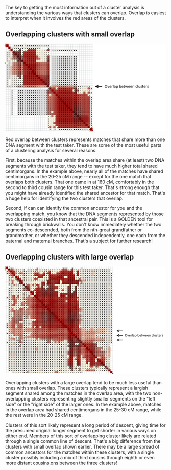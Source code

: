 The key to getting the most information out of a cluster analysis is understanding the various ways that clusters can overlap. Overlap is easiest to interpret when it involves the red areas of the clusters.

## Overlapping clusters with small overlap

![Overlapping clusters with a small overlap](examples/overlapping-clusters-small-overlap.png) 

Red overlap between clusters represents matches that share more than one DNA segment with the test taker. These are some of the most useful parts of a clustering analysis for several reasons.

First, because the matches within the overlap area share (at least) two DNA segments with the test taker, they tend to have much higher total shared centimorgans. In the example above, nearly all of the matches have shared centimorgans in the 20-25 cM range -- except for the one match that overlaps both clusters. That one came in at 160 cM, comfortably in the second to third cousin range for this test taker. That's strong enough that you might have already identified the shared ancestor for that match. That's a huge help for identifying the two clusters that overlap. 

Second, if can can identify the common ancestor for you and the overlapping match, you know that the DNA segments represented by those two clusters coexisted in that ancestral pair. This is a GOLDEN tool for breaking through brickwalls. You don't know immediately whether the two segments co-descended, both from the nth-great grandfather or grandmother, or whether they descended independently, one each from the paternal and maternal branches. That's a subject for further research!

## Overlapping clusters with large overlap

![Overlapping clusters with a large overlap](examples/overlapping-clusters-large-overlap.png)  

Overlapping clusters with a large overlap tend to be much less useful than ones with small overlap. These clusters typically represent a largish segment shared among the matches in the overlap area, with the two non-overlapping clusters representing slightly smaller segments on the "left side" or the "right side" of the larger ones. In the example above, matches in the overlap area had shared centimorgans in the 25-30 cM range, while the rest were in the 20-25 cM range. 

Clusters of this sort likely represent a long period of descent, giving time for the presumed original longer segment to get shorter in various ways on either end. Members of this sort of overlapping cluster likely are related through a single common line of descent. That's a big difference from the clusters with small overlap shown earlier. There may be a large spread of common ancestors for the matches within these clusters, with a single cluster possibly including a mix of third cousins through eighth or even more distant cousins.ons between the three clusters!